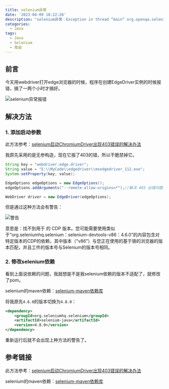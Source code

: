 ```yaml
---
title: selenium异常
date: '2023-04-09 18:22:26'
description: "selenium异常：Exception in thread “main“ org.openqa.selenium.remote.http.ConnectionFailedException: Una"
categories: 
  - Java
tags:
  - Java
  - Selenium
  - 爬虫
---
```


## 前言

今天用webdriver打开edge浏览器的时候，程序在创建EdgeDriver实例的时候报错，搞了一两个小时才搞好。

![selenium异常报错](https://cdn.jsdelivr.net/gh/June-PJ/PicGo-PJ/img/image-8-1024x322.png)

## 解决方法

### 1. 添加启动参数

此方法参考：[selenium启动ChromiumDriver出现403错误的解决办法](https://zhuanlan.zhihu.com/p/613115179)

我原先采用的是无参构造，现在它报了403的错，所以干脆禁掉它。

```java
String key = "webdriver.edge.driver";
String value = "E:\\MyCode\\edgedriver\\msedgedriver_112.exe";
System.setProperty(key, value);

EdgeOptions edgeOptions = new EdgeOptions();
edgeOptions.addArguments("--remote-allow-origins=*");//解决 403 出错问题

WebDriver driver = new EdgeDriver(edgeOptions);
```

但是通过这种方法会有警告：

![警告](https://cdn.jsdelivr.net/gh/June-PJ/PicGo-PJ/img/image-10-1024x84.png)

意思是：找不到用于 的 CDP 版本。您可能需要使用类似于“org.seleniumhq.selenium：selenium-devtools-v86：4.6.0”的内容包含对特定版本的CDP的依赖，其中版本（“v86”）与您正在使用的基于铬的浏览器的版本匹配，并且工件的版本号与Selenium的版本号相同。

### 2. 修改selenium依赖

看到上面说依赖的问题，我就想是不是我selenium依赖的版本不适配了，就修改了pom。

selenium的maven依赖：[selenium-maven依赖库](https://mvnrepository.com/artifact/org.seleniumhq.selenium/selenium-java)

将我原先`4.6.0`的版本切换为`4.8.0`：

```xml
<dependency>
    <groupId>org.seleniumhq.selenium</groupId>
    <artifactId>selenium-java</artifactId>
    <version>4.8.0</version>
</dependency>
```

重新运行后就不会出现上种方法的警告了。

## 参考链接

此方法参考：[selenium启动ChromiumDriver出现403错误的解决办法](https://zhuanlan.zhihu.com/p/613115179)

selenium的maven依赖：[selenium-maven依赖库](https://mvnrepository.com/artifact/org.seleniumhq.selenium/selenium-java)